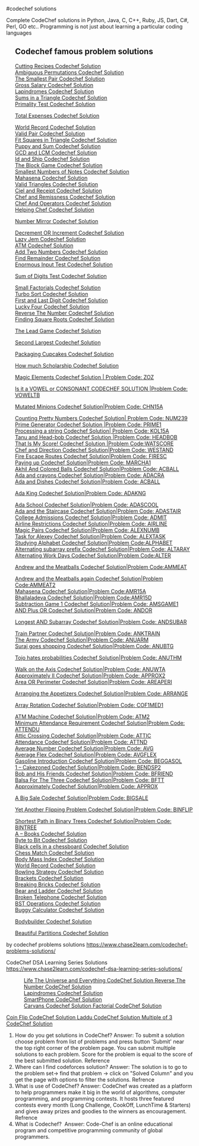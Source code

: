 #codechef solutions

Complete CodeChef solutions in Python, Java, C, C++, Ruby, JS, Dart, C#, Perl, GO etc.. Programming is not just about learning a particular coding languages

<ol class="rectangle-list" style="list-style: none;"> 

<li> 

<h2><strong>Codechef famous problem solutions</strong></h2> 

</li> 

<li><a href="https://www.chase2learn.com/solution-for-codechef-recipe-cutting-recipes">Cutting Recipes Codechef Solution</a></li> 

<li><a href="https://www.chase2learn.com/solution-of-codechef-ambiguous-permutations">Ambiguous Permutations Codechef Solution</a></li> 

<li><a href="https://www.chase2learn.com/solution-of-codechef-the-smallest-pair">The Smallest Pair Codechef Solution</a></li> 

<li><a href="https://www.chase2learn.com/gross-salary-codechef-solution">Gross Salary Codechef Solution</a></li> 

<li><a href="https://www.chase2learn.com/lapindromes-codechef-solution.html/">Lapindromes Codechef Solution</a></li> 

<li><a href="https://www.chase2learn.com/sums-in-a-triangle-codechef-solution">Sums in a Triangle Codechef Solution</a></li> 

<li><a href="https://www.chase2learn.com/primality-test-codechef-solution">Primality Test Codechef Solution</a></li> 

<li><a href="https://www.chase2learn.com/total-expenses-codechef-solution"> 

Total Expenses Codechef Solution</a></li> 

<li><a href="https://www.chase2learn.com/world-record-codechef-solution">World Record Codechef Solution</a></li> 

<li><a href="https://www.chase2learn.com/valid-pair-codechef-solution">Valid Pair Codechef Solution</a></li> 

<li><a href="https://www.chase2learn.com/fit-squares-in-triangle-codechef-solution">Fit Squares in Triangle Codechef Solution</a></li> 

<li><a href="https://www.chase2learn.com/puppy-and-sum-codechef-solution">Puppy and Sum Codechef Solution</a></li> 

<li><a href="https://www.chase2learn.com/gcd-and-lcm-codechef-solution">GCD and LCM Codechef Solution</a></li> 

<li><a href="https://www.chase2learn.com/id-and-ship-codechef-solution">Id and Ship Codechef Solution</a></li> 

<li><a href="https://www.chase2learn.com/the-block-game-codechef-solution">The Block Game Codechef Solution</a></li> 

<li><a href="https://www.chase2learn.com/smallest-numbers-of-notes-codechef-solution">Smallest Numbers of Notes Codechef Solution</a></li> 

<li><a href="https://www.chase2learn.com/mahasena-codechef-solution">Mahasena Codechef Solution</a></li> 

<li><a href="https://www.chase2learn.com/valid-triangles-codechef-solution">Valid Triangles Codechef Solution</a></li> 

<li><a href="https://www.chase2learn.com/ciel-and-receipt-codechef-solution">Ciel and Receipt Codechef Solution</a></li> 

<li><a href="https://www.chase2learn.com/chef-and-remissness-codechef-solution">Chef and Remissness Codechef Solution</a></li> 

<li><a href="https://www.chase2learn.com/chef-and-operators-codechef-solution">Chef And Operators Codechef Solution</a></li> 

<li><a href="https://www.chase2learn.com/helping-chef-codechef-solution">Helping Chef Codechef Solution</a></li> 

<li><a href="https://www.chase2learn.com/number-mirror-codechef-solution"> 

Number Mirror Codechef Solution</a></li> 

<li><a href="https://www.chase2learn.com/decrement-or-increment-codechef-solution">Decrement OR Increment Codechef Solution</a></li> 

<li><a href="https://www.chase2learn.com/lazy-jem-codechef-solution">Lazy Jem Codechef Solution</a></li> 

<li><a href="https://www.chase2learn.com/atm-codechef-solution">ATM Codechef Solution</a></li> 

<li><a href="https://www.chase2learn.com/add-two-numbers-codechef-solution">Add Two Numbers Codechef Solution</a></li> 
 

<li><a href="https://www.chase2learn.com/find-remainder-codechef-solution">Find Remainder Codechef Solution </a></li> 

<li><a href="https://www.chase2learn.com/enormous-input-test-codechef-solution">Enormous Input Test Codechef Solution</a></li> 

<li><a href="https://www.chase2learn.com/sum-of-digits-test-codechef-solution"> 

Sum of Digits Test Codechef Solution</a></li> 

<li><a href="https://www.chase2learn.com/small-factorials-codechef-solution">Small Factorials Codechef Solution</a></li> 

<li><a href="https://www.chase2learn.com/turbo-sort-codechef-solution">Turbo Sort Codechef Solution</a></li> 

<li><a href="https://www.chase2learn.com/first-and-last-digit-codechef-solution">First and Last Digit Codechef Solution</a></li> 

<li><a href="https://www.chase2learn.com/lucky-four-codechef-solution">Lucky Four Codechef Solution</a></li> 

<li><a href="https://www.chase2learn.com/reverse-the-number-codechef-solution">Reverse The Number Codechef Solution</a></li> 

<li><a href="https://www.chase2learn.com/finding-square-roots-codechef-solution">Finding Square Roots Codechef Solution</a></li> 

<li><a href="https://www.chase2learn.com/the-lead-game-codechef-solution"> 

The Lead Game Codechef Solution</a></li> 



<li><a href="https://www.chase2learn.com/second-largest-codechef-solution">Second Largest Codechef Solution </a></li> 

<li><a href="https://www.chase2learn.com/packaging-cupcakes-codechef-solution"> 

Packaging Cupcakes Codechef Solution</a></li> 

<li><a href="https://www.chase2learn.com/how-much-scholarship-codechef-solution"> 

How much Scholarship Codechef Solution</a></li> 

<li><a href="https://www.chase2learn.com/is-it-a-vowel-or-consonant-codechef-solution-problem-code-voweltb"> 

Magic Elements Codechef Solution | Problem Code: ZOZ</a></li> 

<li><a href="https://www.chase2learn.com/is-it-a-vowel-or-consonant-codechef-solution-problem-code-voweltb-2">Is it a VOWEL or CONSONANT CODECHEF SOLUTION |Problem Code: VOWELTB</a></li> 

<li><a href="https://www.chase2learn.com/mutated-minions-codechef-solutionproblem-code-chn15a"> 

Mutated Minions Codechef Solution|Problem Code: CHN15A</a></li> 

<li><a href="https://www.chase2learn.com/counting-pretty-numbers-codechef-solution-problem-code-num239">Counting Pretty Numbers Codechef Solution| Problem Code: NUM239</a></li> 

<li><a href="https://www.chase2learn.com/prime-generator-problem-code-prime1">Prime Generator Codechef Solution |Problem Code: PRIME1</a></li> 

<li><a href="https://www.chase2learn.com/processing-a-string-codechef-solution-problem-code-kol15a">Processing a string Codechef Solution| Problem Code: KOL15A</a></li> 

<li><a href="https://www.chase2learn.com/tanu-and-head-bob-codechef-solution-problem-code-headbob">Tanu and Head-bob Codechef Solution |Problem Code: HEADBOB</a></li> 

<li><a href="https://www.chase2learn.com/that-is-my-score-codechef-solution-problem-codewatscore">That Is My Score! Codechef Solution |Problem Code:WATSCORE</a></li> 

<li><a href="https://www.chase2learn.com/chef-and-direction-codechef-solutionproblem-code-westand">Chef and Direction Codechef Solution|Problem Code: WESTAND</a></li> 

<li><a href="https://www.chase2learn.com/fire-escape-routes-codechef-solutionproblem-code-firesc">Fire Escape Routes Codechef Solution|Problem Code: FIRESC</a></li> 

<li><a href="https://www.chase2learn.com/paying-up-codechef-solutionproblem-code-marcha1">Paying up Codechef Solution|Problem Code: MARCHA1</a></li> 

<li><a href="https://www.chase2learn.com/akhil-and-colored-balls-codechef-solutionproblem-code-acball">Akhil And Colored Balls Codechef Solution|Problem Code: ACBALL</a></li> 

<li><a href="https://www.chase2learn.com/ada-and-crayons-codechef-solutionproblem-code-adacra">Ada and crayons Codechef Solution|Problem Code: ADACRA</a></li> 

<li><a href="https://www.chase2learn.com/ada-and-dishes-codechef-solutionproblem-code-acball">Ada and Dishes Codechef Solution|Problem Code: ACBALL</a></li> 

<li><a href="https://www.chase2learn.com/ada-king-codechef-solutionproblem-code-adakng-2"> 

Ada King Codechef Solution|Problem Code: ADAKNG</a></li> 

<li><a href="https://www.chase2learn.com/ada-school-codechef-solutionproblem-code-adascool">Ada School Codechef Solution|Problem Code: ADASCOOL</a></li> 

<li><a href="https://www.chase2learn.com/ada-and-the-staircase-codechef-solutionproblem-code-adastair">Ada and the Staircase Codechef Solution|Problem Code: ADASTAIR</a></li> 

<li><a href="https://www.chase2learn.com/college-admissions-codechef-solutionproblem-code-admit">College Admissions Codechef Solution|Problem Code: ADMIT</a></li> 

<li><a href="https://www.chase2learn.com/airline-restrictions-codechef-solutionproblem-code-airline">Airline Restrictions Codechef Solution|Problem Code: AIRLINE</a></li> 

<li><a href="https://www.chase2learn.com/magic-pairs-codechef-solutionproblem-code-alexnumb">Magic Pairs Codechef Solution|Problem Code: ALEXNUMB</a></li> 

<li><a href="https://www.chase2learn.com/task-for-alexey-codechef-solutionproblem-code-alextask">Task for Alexey Codechef Solution|Problem Code: ALEXTASK</a></li> 

<li><a href="https://www.chase2learn.com/studying-alphabet-codechef-solutionproblem-codealphabet">Studying Alphabet Codechef Solution|Problem Code:ALPHABET</a></li> 

<li><a href="https://www.chase2learn.com/alternating-subarray-prefix-codechef-solutionproblem-code-altaray">Alternating subarray prefix Codechef Solution|Problem Code: ALTARAY</a></li> 

<li><a href="https://www.chase2learn.com/alternating-work-days-codechef-solutionproblem-codealphabet">Alternating Work Days Codechef Solution|Problem Code:ALTER</a></li> 

<li><a href="https://www.chase2learn.com/andrew-and-the-meatballs-codechef-solutionproblem-codeammeat"> 

Andrew and the Meatballs Codechef Solution|Problem Code:AMMEAT</a></li> 



<li><a href="https://www.chase2learn.com/andrew-and-the-meatballs-again-codechef-solutionproblem-codeammeat2">Andrew and the Meatballs again Codechef Solution|Problem Code:AMMEAT2</a></li> 

<li><a href="https://www.chase2learn.com/mahasena-codechef-solutionproblem-codeamr15a">Mahasena Codechef Solution|Problem Code:AMR15A</a></li> 

<li><a href="https://www.chase2learn.com/bhallaladeva-codechef-solutionproblem-codeamr15d">Bhallaladeva Codechef Solution|Problem Code:AMR15D</a></li> 

<li><a href="https://www.chase2learn.com/subtraction-game-1-codechef-solutionproblem-code-amsgame1">Subtraction Game 1 Codechef Solution|Problem Code: AMSGAME1</a></li> 

<li><a href="https://www.chase2learn.com/and-plus-or-codechef-solutionproblem-code-andor">AND Plus OR Codechef Solution|Problem Code: ANDOR</a></li> 

<li><a href="https://www.chase2learn.com/longest-and-subarray-codechef-solutionproblem-code-andsubar"> 

Longest AND Subarray Codechef Solution|Problem Code: ANDSUBAR</a></li> 

<li><a href="https://www.chase2learn.com/train-partner-codechef-solutionproblem-code-anktrain">Train Partner Codechef Solution|Problem Code: ANKTRAIN</a></li> 

<li><a href="https://www.chase2learn.com/the-army-codechef-solutionproblem-code-anuarm">The Army Codechef Solution|Problem Code: ANUARM</a></li> 

<li><a href="https://www.chase2learn.com/suraj-goes-shopping-codechef-solutionproblem-code-anubtg">Suraj goes shopping Codechef Solution|Problem Code: ANUBTG</a></li> 

<li><a href="https://www.chase2learn.com/tojo-hates-probabilities-codechef-solutionproblem-code-anuthm"> 

Tojo hates probabilities Codechef Solution|Problem Code: ANUTHM</a></li> 

<li><a href="https://www.chase2learn.com/walk-on-the-axis-codechef-solutionproblem-code-anuwta">Walk on the Axis Codechef Solution|Problem Code: ANUWTA</a></li> 

<li><a href="https://www.chase2learn.com/approximately-ii-codechef-solutionproblem-code-approx2">Approximately II Codechef Solution|Problem Code: APPROX2</a></li> 

<li><a href="https://www.chase2learn.com/area-or-perimeter-codechef-solutionproblem-code-areaperi">Area OR Perimeter Codechef Solution|Problem Code: AREAPERI</a></li> 

<li><a href="https://www.chase2learn.com/arranging-the-appetizers-codechef-solutionproblem-code-arrange"> 

Arranging the Appetizers Codechef Solution|Problem Code: ARRANGE</a></li> 

<li><a href="https://www.chase2learn.com/array-rotation-codechef-solutionproblem-code-cof1med1"> 

Array Rotation Codechef Solution|Problem Code: COF1MED1</a></li> 

<li><a href="https://www.chase2learn.com/atm-machine-codechef-solutionproblem-code-atm2">ATM Machine Codechef Solution|Problem Code: ATM2</a></li> 

<li><a href="https://www.chase2learn.com/minimum-attendance-requirement-codechef-solutionproblem-code-attendu">Minimum Attendance Requirement Codechef Solution|Problem Code: ATTENDU</a></li> 

<li><a href="https://www.chase2learn.com/attic-crossing-codechef-solutionproblem-code-attic">Attic Crossing Codechef Solution|Problem Code: ATTIC</a></li> 

<li><a href="https://www.chase2learn.com/attendance-codechef-solutionproblem-code-attnd">Attendance Codechef Solution|Problem Code: ATTND</a></li> 

<li><a href="https://www.chase2learn.com/average-number-codechef-solutionproblem-code-avg">Average Number Codechef Solution|Problem Code: AVG</a></li> 

<li><a href="https://www.chase2learn.com/average-flex-codechef-solutionproblem-code-avgflex">Average Flex Codechef Solution|Problem Code: AVGFLEX</a></li> 

<li><a href="https://www.chase2learn.com/gasoline-introduction-codechef-solutionproblem-code-beggasol">Gasoline Introduction Codechef Solution|Problem Code: BEGGASOL</a></li> 

<li><a href="https://www.chase2learn.com/1-cakezoned-codechef-solutionproblem-code-bendsp2">1 – Cakezoned Codechef Solution|Problem Code: BENDSP2</a></li> 

<li><a href="https://www.chase2learn.com/bob-and-his-friends-codechef-solutionproblem-code-bfriend">Bob and His Friends Codechef Solution|Problem Code: BFRIEND</a></li> 

<li><a href="https://www.chase2learn.com/balsa-for-the-three-codechef-solutionproblem-code-bftt">Balsa For The Three Codechef Solution|Problem Code: BFTT</a></li> 

<li><a href="https://www.chase2learn.com/approximately-codechef-solutionproblem-code-approx-2">Approximately Codechef Solution|Problem Code: APPROX</a></li> 

<li><a href="https://www.chase2learn.com/a-big-sale-codechef-solutionproblem-code-bigsale"> 

A Big Sale Codechef Solution|Problem Code: BIGSALE</a></li> 

<li><a href="https://www.chase2learn.com/yet-another-flipping-problem-codechef-solutionproblem-code-binflip"> 

Yet Another Flipping Problem Codechef Solution|Problem Code: BINFLIP</a></li> 

<li><a href="https://www.chase2learn.com/shortest-path-in-binary-trees-codechef-solutionproblem-code-bintree">Shortest Path in Binary Trees Codechef Solution|Problem Code: BINTREE</a></li> 

<li><a href="https://www.chase2learn.com/a-books-codechef-solution">A – Books Codechef Solution</a></li> 

<li><a href="https://www.chase2learn.com/byte-to-bit-codechef-solution">Byte to Bit Codechef Solution</a></li> 

<li><a href="https://www.chase2learn.com/black-cells-in-a-chessboard-codechef-solution">Black cells in a chessboard Codechef Solution</a></li> 

<li><a href="https://www.chase2learn.com/chess-match-codechef-solution">Chess Match Codechef Solution</a></li> 

<li><a href="https://www.chase2learn.com/body-mass-index-codechef-solution">Body Mass Index Codechef Solution</a></li> 

<li><a href="https://www.chase2learn.com/world-record-codechef-solution-2">World Record Codechef Solution</a></li> 

<li><a href="https://www.chase2learn.com/bowling-strategy-codechef-solution">Bowling Strategy Codechef Solution</a></li> 

<li><a href="https://www.chase2learn.com/brackets-codechef-solution">Brackets Codechef Solution</a></li> 

<li><a href="https://www.chase2learn.com/breaking-bricks-codechef-solution">Breaking Bricks Codechef Solution</a></li> 

<li><a href="https://www.chase2learn.com/bear-and-ladder-codechef-solution">Bear and Ladder Codechef Solution</a></li> 

<li><a href="https://www.chase2learn.com/broken-telephone-codechef-solution">Broken Telephone Codechef Solution</a></li> 

<li><a href="https://www.chase2learn.com/bst-operations-codechef-solution">BST Operations Codechef Solution</a></li> 

<li><a href="https://www.chase2learn.com/buggy-calculator-codechef-solution">Buggy Calculator Codechef Solution</a></li> 

<li><a href="https://www.chase2learn.com/bodybuilder-codechef-solution"> 

Bodybuilder Codechef Solution</a></li> 

<li><a href="https://www.chase2learn.com/buggy-calculator-codechef-solution-2">Beautiful Partitions Codechef Solution</a></li> 

</ol> 


by codechef problems solutions
https://www.chase2learn.com/codechef-problems-solutions/

CodeChef DSA Learning Series Solutions
https://www.chase2learn.com/codechef-dsa-learning-series-solutions/

<ol class="rectangle-list" style="list-style: none;">
 	<li style="list-style-type: none;">
<ol class="rectangle-list" style="list-style: none;">
 	<li>
<div class="td-module-meta-info"></div>
<a href="https://www.chase2learn.com/life-the-universe-and-everything-codechef-solution/">Life The Universe and Everything CodeChef Solution</a><a href="https://www.chase2learn.com/reverse-the-number-codechef-solution/">
Reverse The Number CodeChef Solution
</a></li>
 	<li><a href="https://www.chase2learn.com/lapindromes-codechef-solution/">
Lapindromes Codechef Solution</a>&nbsp;</li>
 	<li><a href="https://www.chase2learn.com/smartphone-codechef-solution/">
SmartPhone CodeChef Solution
</a></li>
 	<li><a href="https://www.chase2learn.com/carvans-codechef-solution/">
Carvans Codechef Solution</a><a href="https://www.chase2learn.com/factorial-codechef-solution/">
Factorial CodeChef Solution
</a></li>
</ol>
</li>
</ol>
<a href="https://www.chase2learn.com/coin-flip-codechef-solution/">
Coin Flip CodeChef Solution
</a>

<a href="https://www.chase2learn.com/laddu-codechef-solution/">
Laddu CodeChef Solution
</a>

<a href="https://www.chase2learn.com/multiple-of-3-codechef-solution/">
Multiple of 3 CodeChef Solution
</a>

1. How do you get solutions in CodeChef?
Answer: To submit a solution choose problem from list of problems and press button 'Submit' near the top right corner of the problem page. You can submit multiple solutions to each problem. Score for the problem is equal to the score of the best submitted solution. Reference
2. Where can I find codeforces solution?
Answer: The solution is to go to the problem set-> find that problem -> click on "Solved Column" and you get the page with options to filter the solutions. Refrence
3. What is use of CodeChef?
Answer: CodeChef was created as a platform to help programmers make it big in the world of algorithms, computer programming, and programming contests. It hosts three featured contests every month (Long Challenge, CookOff, LunchTime & Starters) and gives away prizes and goodies to the winners as encouragement. Refrence
4. What is Codechef? 
Answer: Code-Chef is an online educational program and competitive programming community of global programmers. 
